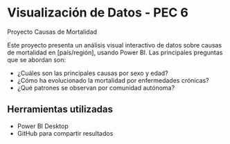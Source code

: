 # Visualización de Datos - PEC 6

 Proyecto Causas de Mortalidad

Este proyecto presenta un análisis visual interactivo de datos sobre causas de mortalidad en [país/región], usando Power BI. Las principales preguntas que se abordan son:
- ¿Cuáles son las principales causas por sexo y edad?
- ¿Cómo ha evolucionado la mortalidad por enfermedades crónicas?
- ¿Qué patrones se observan por comunidad autónoma?

##  Herramientas utilizadas
- Power BI Desktop
- GitHub para compartir resultados



